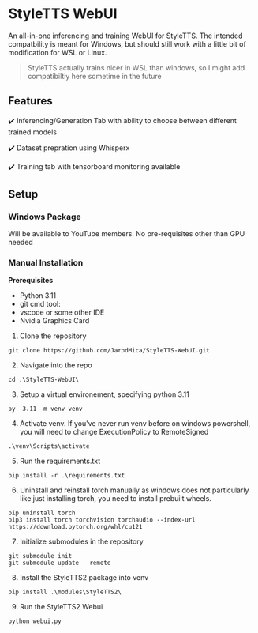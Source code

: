 # StyleTTS WebUI
An all-in-one inferencing and training WebUI for StyleTTS.  The intended compatbility is meant for Windows, but should still work with a little bit of modification for WSL or Linux.
> StyleTTS actually trains nicer in WSL than windows, so I might add compatibiltiy here sometime in the future
## Features
✔️ Inferencing/Generation Tab with ability to choose between different trained models

✔️ Dataset prepration using Whisperx

✔️ Training tab with tensorboard monitoring available

## Setup
### Windows Package
Will be available to YouTube members.  No pre-requisites other than GPU needed

### Manual Installation
**Prerequisites**
- Python 3.11
- git cmd tool:
- vscode or some other IDE
- Nvidia Graphics Card
1. Clone the repository
  ```
git clone https://github.com/JarodMica/StyleTTS-WebUI.git
  ```
2. Navigate into the repo
```
cd .\StyleTTS-WebUI\
```
3. Setup a virtual environement, specifying python 3.11
```
py -3.11 -m venv venv
```
4. Activate venv.  If you've never run venv before on windows powershell, you will need to change ExecutionPolicy to RemoteSigned
```
.\venv\Scripts\activate
```
5. Run the requirements.txt
```
pip install -r .\requirements.txt
```
6. Uninstall and reinstall torch manually as windows does not particularly like just installing torch, you need to install prebuilt wheels.
```
pip uninstall torch
pip3 install torch torchvision torchaudio --index-url https://download.pytorch.org/whl/cu121
```
7. Initialize submodules in the repository
```
git submodule init
git submodule update --remote
```
8. Install the StyleTTS2 package into venv
```
pip install .\modules\StyleTTS2\
```
9. Run the StyleTTS2 Webui
```
python webui.py
```







